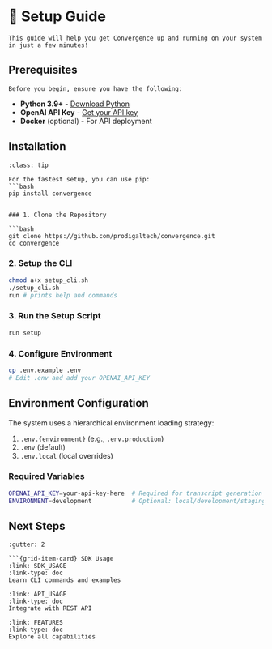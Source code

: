 # 🚀 Setup Guide

```{note}
This guide will help you get Convergence up and running on your system in just a few minutes!
```

## Prerequisites

```{important}
Before you begin, ensure you have the following:
```

- **Python 3.9+** - [Download Python](https://www.python.org/downloads/)
- **OpenAI API Key** - [Get your API key](https://platform.openai.com/api-keys)
- **Docker** (optional) - For API deployment

## Installation

```{admonition} Quick Install
:class: tip

For the fastest setup, you can use pip:
```bash
pip install convergence
```
```

### 1. Clone the Repository

```bash
git clone https://github.com/prodigaltech/convergence.git
cd convergence
```

### 2. Setup the CLI

```bash
chmod a+x setup_cli.sh
./setup_cli.sh
run # prints help and commands
```

### 3. Run the Setup Script

```bash
run setup
```

### 4. Configure Environment

```bash
cp .env.example .env
# Edit .env and add your OPENAI_API_KEY
```

## Environment Configuration

The system uses a hierarchical environment loading strategy:

1. `.env.{environment}` (e.g., `.env.production`)
2. `.env` (default)
3. `.env.local` (local overrides)

### Required Variables

```bash
OPENAI_API_KEY=your-api-key-here  # Required for transcript generation
ENVIRONMENT=development           # Optional: local/development/staging/production
```

## Next Steps

```{grid} 3
:gutter: 2

```{grid-item-card} SDK Usage
:link: SDK_USAGE
:link-type: doc
Learn CLI commands and examples
```

```{grid-item-card} API Usage
:link: API_USAGE
:link-type: doc
Integrate with REST API
```

```{grid-item-card} Features
:link: FEATURES  
:link-type: doc
Explore all capabilities
```
```